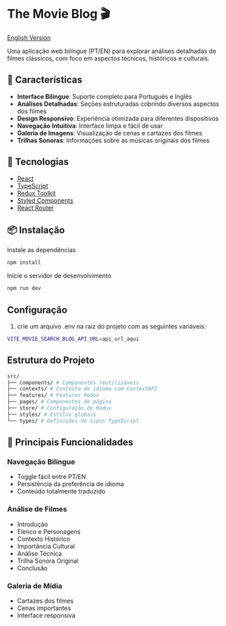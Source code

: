 # The Movie Blog 🎬

[English Version](README_EN.md)


Uma aplicação web bilíngue (PT/EN) para explorar análises detalhadas de filmes clássicos, com foco em aspectos técnicos, históricos e culturais.

## 🌟 Características

- **Interface Bilíngue**: Suporte completo para Português e Inglês
- **Análises Detalhadas**: Seções estruturadas cobrindo diversos aspectos dos filmes
- **Design Responsivo**: Experiência otimizada para diferentes dispositivos
- **Navegação Intuitiva**: Interface limpa e fácil de usar
- **Galeria de Imagens**: Visualização de cenas e cartazes dos filmes
- **Trilhas Sonoras**: Informações sobre as músicas originais dos filmes

## 🚀 Tecnologias

- [React](https://reactjs.org/)
- [TypeScript](https://www.typescriptlang.org/)
- [Redux Toolkit](https://redux-toolkit.js.org/)
- [Styled Components](https://styled-components.com/)
- [React Router](https://reactrouter.com/)

## 📦 Instalação

Instale as dependências
```bash
npm install
```
Inicie o servidor de desenvolvimento
```bash
npm run dev
```

## Configuração

1. crie um arquivo .env na raiz do projeto com as seguintes variáveis:
```bash
VITE_MOVIE_SEARCH_BLOG_API_URL=api_url_aqui
```

## Estrutura do Projeto

```bash
src/
├── components/ # Componentes reutilizáveis
├── contexts/ # Contexto de idioma com ContextAPI
├── features/ # Features Redux
├── pages/ # Componentes de página
├── store/ # Configuração do Redux
├── styles/ # Estilos globais
└── types/ # Definições de tipos TypeScript
```

## 🎯 Principais Funcionalidades

### Navegação Bilíngue
- Toggle fácil entre PT/EN
- Persistência da preferência de idioma
- Conteúdo totalmente traduzido

### Análise de Filmes
- Introdução
- Elenco e Personagens
- Contexto Histórico
- Importância Cultural
- Análise Técnica
- Trilha Sonora Original
- Conclusão

### Galeria de Mídia
- Cartazes dos filmes
- Cenas importantes
- Interface responsiva


